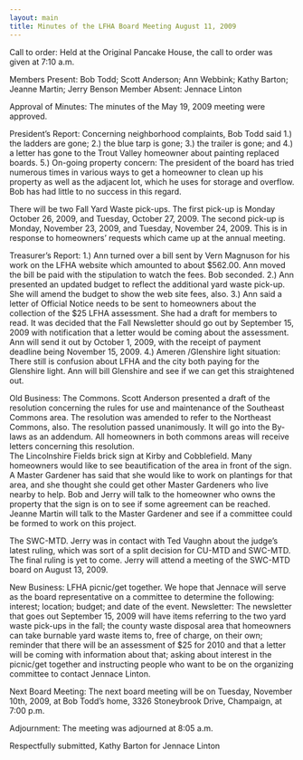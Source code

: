 ```yaml
---
layout: main
title: Minutes of the LFHA Board Meeting August 11, 2009
---
```


Call to order:  Held at the Original Pancake House, the call to
order was given at 7:10 a.m.

Members Present:  Bob Todd; Scott Anderson; Ann Webbink; Kathy
Barton; Jeanne Martin; Jerry Benson 
Member Absent:  Jennace Linton

Approval of Minutes:  The minutes of the May 19, 2009 meeting were
approved.

President’s Report:  Concerning neighborhood complaints, Bob Todd
said
 1.)  the ladders are gone;  2.)  the blue tarp is gone; 3.)  the
trailer is gone; and 4.)  a letter has gone to the Trout Valley
homeowner about painting replaced boards.  5.)  On-going property
concern:  The president of the board has tried numerous times in
various ways to get a homeowner to clean up his property as well as
the adjacent lot, which he uses for storage and overflow.  Bob has
had little to no success in this regard.   


There will be two Fall Yard Waste pick-ups.  The first pick-up is
Monday October 26, 2009, and Tuesday, October 27, 2009.  The second
pick-up is Monday, November 23, 2009, and Tuesday, November 24,
2009.    This is in response to homeowners’ requests which came up
at the annual meeting.

Treasurer’s Report: 1.) Ann turned over a bill sent by Vern Magnuson
for his work on the LFHA website which amounted to about $562.00.
Ann moved the bill be paid with the stipulation to watch the fees.
Bob seconded.  2.) Ann presented an updated budget to reflect the
additional yard waste pick-up.  She will amend the budget to show
the web site fees, also.   3.)  Ann said a letter of  Official
Notice needs to be sent to homeowners about the collection of the
$25 LFHA assessment.   She had a draft for members to read.  It was
decided that the Fall Newsletter should go out by September 15, 2009
with notification that a letter would be coming about the
assessment.  Ann will send it out by October 1, 2009, with the
receipt of payment deadline being November 15, 2009.  4.) Ameren
/Glenshire light situation:  There still is confusion about LFHA and
the city both paying for the Glenshire light.  Ann will bill
Glenshire and see if we can get this straightened out.  

Old Business:  The Commons.  Scott Anderson presented a draft of the
resolution concerning the rules for use and maintenance of the
Southeast Commons area.  The resolution was amended to refer to the
Northeast Commons, also.  The resolution passed unanimously.  It
will go into the By-laws as an addendum.  All homeowners in both
commons areas will receive letters concerning this resolution.  
The Lincolnshire Fields brick sign at Kirby and Cobblefield. Many
homeowners would like to see beautification of the area in front of
the sign.  A Master Gardener has said that she would like to work on
plantings for that area, and she thought she could get other Master
Gardeners who live nearby to help.  Bob and Jerry will talk to the
homeowner who owns the property that the sign is on to see if some
agreement can be reached.  Jeanne Martin will talk to the Master
Gardener and see if a committee could be formed to work on this
project.

The SWC-MTD.  Jerry was in contact with Ted Vaughn about the judge’s
latest ruling, which was sort of a split decision for CU-MTD and
SWC-MTD.  The final ruling is yet to come.  Jerry will attend a
meeting of the SWC-MTD board on August 13, 2009. 

New Business:  LFHA picnic/get together.   We hope that Jennace will
serve as the board representative on a committee to determine the
following:  interest; location; budget; and date of the event. 
Newsletter:  The newsletter that goes out September 15, 2009 will
have items referring to the two yard waste pick-ups in the fall; the
county waste disposal area that homeowners can take burnable yard
waste items to, free of charge, on their own; reminder that there
will be an assessment of $25 for 2010 and that a letter will be
coming with information about that; asking about interest in the
picnic/get together and instructing people who want to be on the
organizing committee to contact Jennace Linton.  

Next Board Meeting:  The next board meeting will be on Tuesday,
November 10th, 2009, at Bob Todd’s home, 3326 Stoneybrook Drive,
Champaign, at 7:00 p.m.

Adjournment:  The meeting was adjourned at 8:05 a.m.  

Respectfully submitted,
Kathy Barton for Jennace Linton
